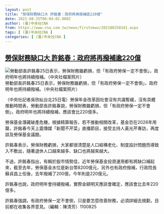 ```yaml
---
layout: post
title: "勞保財務缺口大 許銘春：政府將再撥補逾220億"
date: 2021-08-25T06:04:02.000Z
author: (臺)中央社CNA
from: https://www.cna.com.tw/news/firstnews/202108250141.aspx
tags: [ (臺)中央社CNA ]
categories: [ (臺)中央社CNA ]
---
```

<!--1629871442000-->
[勞保財務缺口大 許銘春：政府將再撥補逾220億](https://www.cna.com.tw/news/firstnews/202108250141.aspx)
------

<div>
<div class="fullPic"><div class="floatImg center"><div class="BGimgWrap" style="--aspect-ratio:1061/768;"><picture><source media="(max-width: 414px)" srcset="https://imgcdn.cna.com.tw/www/WebPhotos/800/20210825/1061x768_540313686472.jpg"><source media="(min-width: 413px)" srcset="https://imgcdn.cna.com.tw/www/WebPhotos/1024/20210825/1061x768_540313686472.jpg"><img src="https://images.weserv.nl/?url=imgcdn.cna.com.tw/www/WebPhotos/800/20210825/1061x768_540313686472.jpg" alt="勞動部長許銘春25日表示，勞保財務雖虧損，但「有政府勞保一定不會倒」，政府明年也將持續撥補。（中央社檔案照片）" srcset="https://imgcdn.cna.com.tw/www/WebPhotos/800/20210825/1061x768_540313686472.jpg 414w, https://imgcdn.cna.com.tw/www/WebPhotos/1024/20210825/1061x768_540313686472.jpg 1024w"></picture></div><div class="picinfo">勞動部長許銘春25日表示，勞保財務雖虧損，但「有政府勞保一定不會倒」，政府明年也將持續撥補。（中央社檔案照片）</div></div></div><div></div><div class="paragraph"><p>（中央社記者吳欣紜台北25日電）勞保年金改革因社會沒有共識暫緩，沒有具體推動時間表，勞動部長許銘春說，勞保財務雖虧損，但「有政府勞保一定不會倒」，政府明年也將持續撥補，應該會比220億多。</p><p>勞保基金潛藏破產危機，根據精算報告，若不推動相關改革，基金恐在2026年用罄，許銘春今天上震傳媒「新聞不芹菜」直播節目，接受主持人黃光芹專訪，再度談及勞保基金議題。</p><p>許銘春表示，勞保財務虧損，大家都很清楚是人口結構老化、制度設計問題而導致入不敷出，隨著退休人口越來越多、缺口也將越來越大。</p><p>不過，許銘春指出，有賴於股市情勢佳，近年勞保基金投資運用都有將缺口補起來，截至去年，勞保基金水位是新台幣8200億元，另外也有政府撥補，行政院長蘇貞昌上任後，去年撥補了200億，今年則是220億元。</p><p>許銘春也說，政府明年會持續撥補，實際金額明天應該會確定，應該會比去年220億多。</p><p>許銘春強調，有政府勞保一定不會倒，只是要怎麼改善財務，必須詳細去規劃，目前都在收集各界意見。（編輯：陳清芳）1100825</p></div>
</div>
